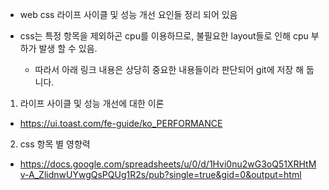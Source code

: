 * web css 라이프 사이클 및 성능 개선 요인들 정리 되어 있음
    
* css는 특정 항목을 제외하곤 cpu를 이용하므로, 불필요한 layout들로 인해 cpu  부하가 발생 할 수 있음.
  * 따라서 아래 링크 내용은 상당히 중요한 내용들이라 판단되어 git에 저장 해 둡니다.

1. 라이프 사이클 및 성능 개선에 대한 이론
  *  https://ui.toast.com/fe-guide/ko_PERFORMANCE
2.  css 항목 별 영향력
  * https://docs.google.com/spreadsheets/u/0/d/1Hvi0nu2wG3oQ51XRHtMv-A_ZlidnwUYwgQsPQUg1R2s/pub?single=true&gid=0&output=html

